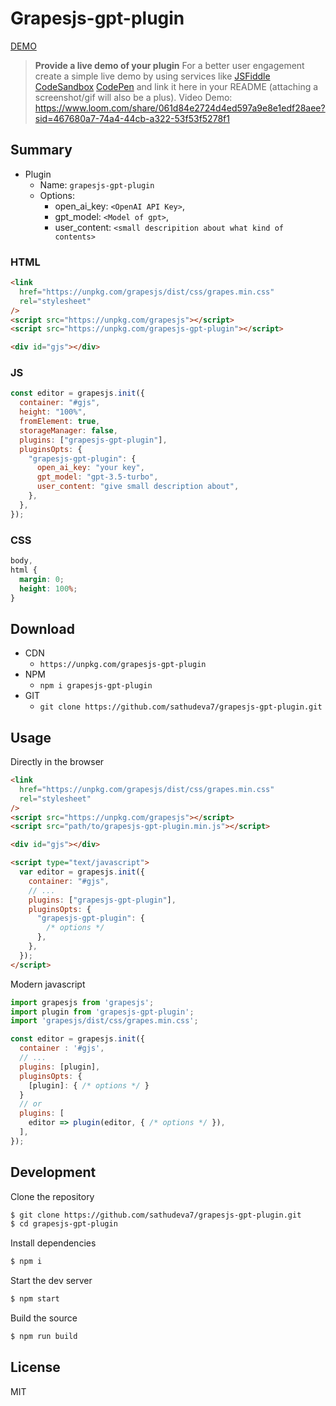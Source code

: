 # Grapesjs-gpt-plugin

[DEMO](##)

> **Provide a live demo of your plugin**
> For a better user engagement create a simple live demo by using services like [JSFiddle](https://jsfiddle.net) [CodeSandbox](https://codesandbox.io) [CodePen](https://codepen.io) and link it here in your README (attaching a screenshot/gif will also be a plus).
Video Demo:
https://www.loom.com/share/061d84e2724d4ed597a9e8e1edf28aee?sid=467680a7-74a4-44cb-a322-53f53f5278f1

## Summary

- Plugin
  - Name: `grapesjs-gpt-plugin`
  - Options:
    - open_ai_key: `<OpenAI API Key>`,
    - gpt_model: `<Model of gpt>`,
    - user_content: `<small descripition about what kind of contents>`

### HTML

```html
<link
  href="https://unpkg.com/grapesjs/dist/css/grapes.min.css"
  rel="stylesheet"
/>
<script src="https://unpkg.com/grapesjs"></script>
<script src="https://unpkg.com/grapesjs-gpt-plugin"></script>

<div id="gjs"></div>
```

### JS

```js
const editor = grapesjs.init({
  container: "#gjs",
  height: "100%",
  fromElement: true,
  storageManager: false,
  plugins: ["grapesjs-gpt-plugin"],
  pluginsOpts: {
    "grapesjs-gpt-plugin": {
      open_ai_key: "your key",
      gpt_model: "gpt-3.5-turbo",
      user_content: "give small description about",
    },
  },
});
```

### CSS

```css
body,
html {
  margin: 0;
  height: 100%;
}
```

## Download

- CDN
  - `https://unpkg.com/grapesjs-gpt-plugin`
- NPM
  - `npm i grapesjs-gpt-plugin`
- GIT
  - `git clone https://github.com/sathudeva7/grapesjs-gpt-plugin.git`

## Usage

Directly in the browser

```html
<link
  href="https://unpkg.com/grapesjs/dist/css/grapes.min.css"
  rel="stylesheet"
/>
<script src="https://unpkg.com/grapesjs"></script>
<script src="path/to/grapesjs-gpt-plugin.min.js"></script>

<div id="gjs"></div>

<script type="text/javascript">
  var editor = grapesjs.init({
    container: "#gjs",
    // ...
    plugins: ["grapesjs-gpt-plugin"],
    pluginsOpts: {
      "grapesjs-gpt-plugin": {
        /* options */
      },
    },
  });
</script>
```

Modern javascript

```js
import grapesjs from 'grapesjs';
import plugin from 'grapesjs-gpt-plugin';
import 'grapesjs/dist/css/grapes.min.css';

const editor = grapesjs.init({
  container : '#gjs',
  // ...
  plugins: [plugin],
  pluginsOpts: {
    [plugin]: { /* options */ }
  }
  // or
  plugins: [
    editor => plugin(editor, { /* options */ }),
  ],
});
```

## Development

Clone the repository

```sh
$ git clone https://github.com/sathudeva7/grapesjs-gpt-plugin.git
$ cd grapesjs-gpt-plugin
```

Install dependencies

```sh
$ npm i
```

Start the dev server

```sh
$ npm start
```

Build the source

```sh
$ npm run build
```

## License

MIT
